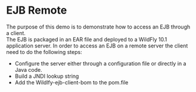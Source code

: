 EJB Remote 
==================

The purpose of this demo is to demonstrate how to access an EJB through a client.    
The EJB is packaged in an EAR file and deployed to a WildFly 10.1 application server. 
In order to access an EJB on a remote server the client need to do the following steps:
+ Configure the server either through a configuration file or directly in a Java code.
+ Build a JNDI lookup string
+ Add the Wildlfy-ejb-client-bom to the pom.file

